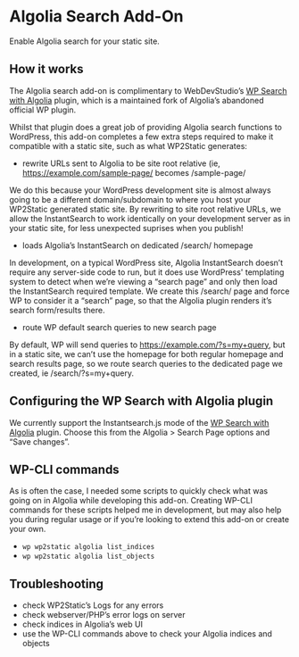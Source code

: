 # Algolia Search Add-On
Enable Algolia search for your static site.
## How it works

The Algolia search add-on is complimentary to WebDevStudio’s [WP Search with Algolia](https://wordpress.org/plugins/wp-search-with-algolia) plugin, which is a maintained fork of Algolia’s abandoned official WP plugin.

Whilst that plugin does a great job of providing Algolia search functions to WordPress, this add-on completes a few extra steps required to make it compatible with a static site, such as what WP2Static generates:

* rewrite URLs sent to Algolia to be site root relative (ie, https://example.com/sample-page/ becomes /sample-page/

We do this because your WordPress development site is almost always going to be a different domain/subdomain to where you host your WP2Static generated static site. By rewriting to site root relative URLs, we allow the InstantSearch to work identically on your development server as in your static site, for less unexpected suprises when you publish!

* loads Algolia’s InstantSearch on dedicated /search/ homepage

In development, on a typical WordPress site, Algolia InstantSearch doesn’t require any server-side code to run, but it does use WordPress' templating system to detect when we’re viewing a “search page” and only then load the InstantSearch required template. We create this /search/ page and force WP to consider it a “search” page, so that the Algolia plugin renders it’s search form/results there.

* route WP default search queries to new search page

By default, WP will send queries to https://example.com/?s=my+query, but in a static site, we can’t use the homepage for both regular homepage and search results page, so we route search queries to the dedicated page we created, ie /search/?s=my+query.
## Configuring the WP Search with Algolia plugin

We currently support the Instantsearch.js mode of the [WP Search with Algolia](https://wordpress.org/plugins/wp-search-with-algolia) plugin. Choose this from the Algolia > Search Page options and “Save changes”.
## WP-CLI commands

As is often the case, I needed some scripts to quickly check what was going on in Algolia while developing this add-on. Creating WP-CLI commands for these scripts helped me in development, but may also help you during regular usage or if you’re looking to extend this add-on or create your own.

* ```wp wp2static algolia list_indices```
* ```wp wp2static algolia list_objects```

## Troubleshooting

* check WP2Static’s Logs for any errors
* check webserver/PHP’s error logs on server
* check indices in Algolia’s web UI
* use the WP-CLI commands above to check your Algolia indices and objects

